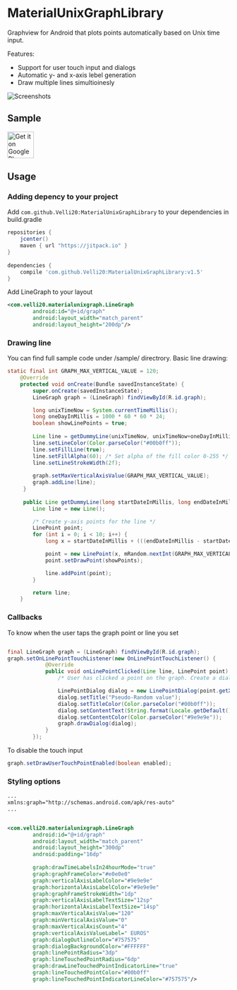 # MaterialUnixGraphLibrary
Graphview for Android that plots points automatically based on Unix time input.

Features:
- Support for user touch input and dialogs
- Automatic y- and x-axis lebel generation
- Draw multiple lines simultioinesly

![Screenshots](https://user-images.githubusercontent.com/25138671/27264059-4dfae056-547f-11e7-9b32-644e6c5cd613.jpg)

## Sample
<a href="https://play.google.com/store/apps/details?id=com.velli20.sample" target="_blank">
  <img alt="Get it on Google Play"
       src="https://play.google.com/intl/en_us/badges/images/generic/en-play-badge.png" height="60"/>
</a>

## Usage

### Adding depency to your project

Add ```com.github.Velli20:MaterialUnixGraphLibrary``` to your dependencies in build.gradle

```gradle
repositories {
    jcenter()
    maven { url "https://jitpack.io" }
}
    
dependencies {
    compile 'com.github.Velli20:MaterialUnixGraphLibrary:v1.5'
}
```

Add LineGraph to your layout

```xml
<com.velli20.materialunixgraph.LineGraph
        android:id="@+id/graph"
        android:layout_width="match_parent"
        android:layout_height="200dp"/>
```

### Drawing line

You can find full sample code under /sample/ directrory.
Basic line drawing:

```java
static final int GRAPH_MAX_VERTICAL_VALUE = 120;
    @Override
    protected void onCreate(Bundle savedInstanceState) {
        super.onCreate(savedInstanceState);
        LineGraph graph = (LineGraph) findViewById(R.id.graph);

        long unixTimeNow = System.currentTimeMillis();
        long oneDayInMillis = 1000 * 60 * 60 * 24;
        boolean showLinePoints = true;
        
        Line line = getDummyLine(unixTimeNow, unixTimeNow+oneDayInMillis, showLinePoints);
        line.setLineColor(Color.parseColor("#00b0ff"));
        line.setFillLine(true);
        line.setFillAlpha(60); /* Set alpha of the fill color 0-255 */
        line.setLineStrokeWidth(2f); 
        
        graph.setMaxVerticalAxisValue(GRAPH_MAX_VERTICAL_VALUE);
        graph.addLine(line);
     }
        
     public Line getDummyLine(long startDateInMillis, long endDateInMillis, boolean showPoints) {
        Line line = new Line();

        /* Create y-axis points for the line */
        LinePoint point;
        for (int i = 0; i < 10; i++) {
            long x = startDateInMillis + (((endDateInMillis - startDateInMillis) / 10) * i);

            point = new LinePoint(x, mRandom.nextInt(GRAPH_MAX_VERTICAL_VALUE));
            point.setDrawPoint(showPoints);

            line.addPoint(point);
        }

        return line;
    }
```

### Callbacks

To know when the user taps the graph point or line you set

```java

final LineGraph graph = (LineGraph) findViewById(R.id.graph);
graph.setOnLinePointTouchListener(new OnLinePointTouchListener() {
            @Override
            public void onLinePointClicked(Line line, LinePoint point) {
                /* User has clicked a point on the graph. Create a dialog to show above the touched point */

                LinePointDialog dialog = new LinePointDialog(point.getX(), point.getY());
                dialog.setTitle("Pseudo-Random value");
                dialog.setTitleColor(Color.parseColor("#00b0ff"));
                dialog.setContentText(String.format(Locale.getDefault(), "%s\n%.2f €", getTimeLabel(point.getX()), point.getY()));
                dialog.setContentColor(Color.parseColor("#9e9e9e"));
                graph.drawDialog(dialog);
            }
        });
```

To disable the touch input

```java
graph.setDrawUserTouchPointEnabled(boolean enabled);
```

### Styling options

```xml
...
xmlns:graph="http://schemas.android.com/apk/res-auto"
...


<com.velli20.materialunixgraph.LineGraph
        android:id="@+id/graph"
        android:layout_width="match_parent"
        android:layout_height="300dp"
        android:padding="16dp"
        
        graph:drawTimeLabelsIn24hourMode="true"  
        graph:graphFrameColor="#e0e0e0"
        graph:verticalAxisLabelColor="#9e9e9e"
        graph:horizontalAxisLabelColor="#9e9e9e"
        graph:graphFrameStrokeWidth="1dp"
        graph:verticalAxisLabelTextSize="12sp"
        graph:horizontalAxisLabelTextSize="14sp"
        graph:maxVerticalAxisValue="120"
        graph:minVerticalAxisValue="0"
        graph:maxVerticalAxisCount="4"
        graph:verticalAxisValueLabel=" EUROS"
        graph:dialogOutlineColor="#757575"
        graph:dialogBackgroundColor="#FFFFFF"
        graph:linePointRadius="3dp"
        graph:lineTouchedPointRadius="6dp"
        graph:drawLineTouchedPointIndicatorLine="true"
        graph:lineTouchedPointColor="#00b0ff"
        graph:lineTouchedPointIndicatorLineColor="#757575"/>

```
